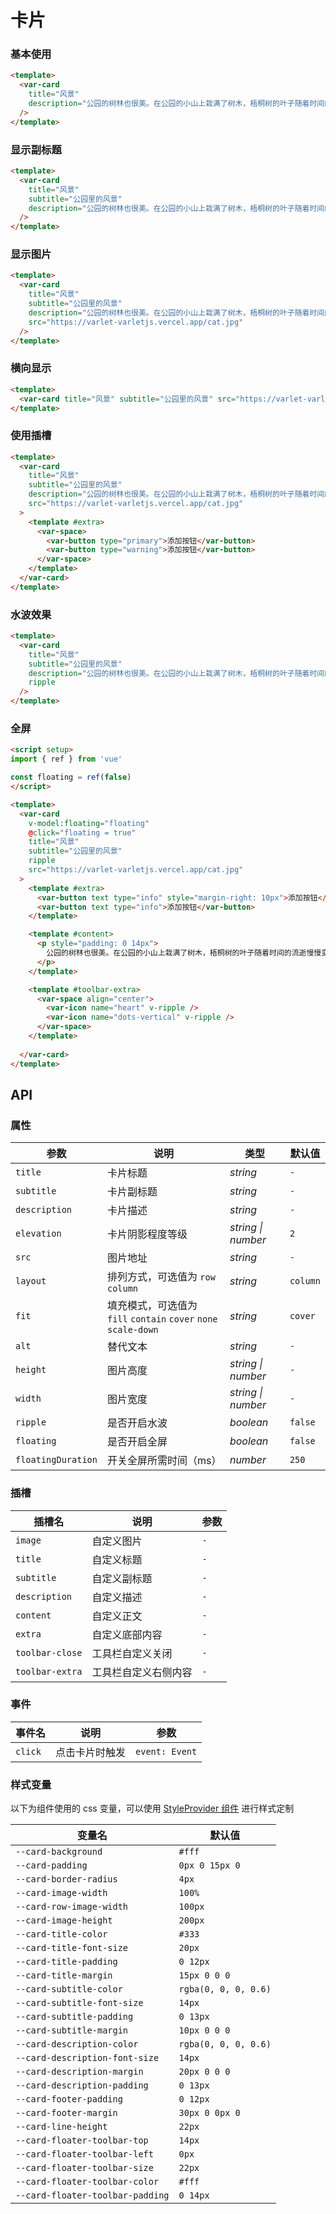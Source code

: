 # 卡片

### 基本使用

```html
<template>
  <var-card
    title="风景"
    description="公园的树林也很美。在公园的小山上栽满了树木，梧桐树的叶子随着时间的流逝慢慢变黄，纷纷飘落；枫树的叶子却变红了，公园笼罩在片片红云中，也使秋天增添了一分热情。而柏树的叶子仍是那么青翠欲滴，令你陶醉极了。山上有一群孩子在快乐的嬉戏，不时传来阵阵欢笑声，瞧，他们玩得多起劲呀，给树林增添了活力。"
  />
</template>
```

### 显示副标题

```html
<template>
  <var-card
    title="风景"
    subtitle="公园里的风景"
    description="公园的树林也很美。在公园的小山上栽满了树木，梧桐树的叶子随着时间的流逝慢慢变黄，纷纷飘落；枫树的叶子却变红了，公园笼罩在片片红云中，也使秋天增添了一分热情。而柏树的叶子仍是那么青翠欲滴，令你陶醉极了。山上有一群孩子在快乐的嬉戏，不时传来阵阵欢笑声，瞧，他们玩得多起劲呀，给树林增添了活力。"
  />
</template>
```

### 显示图片

```html
<template>
  <var-card
    title="风景"
    subtitle="公园里的风景"
    description="公园的树林也很美。在公园的小山上栽满了树木，梧桐树的叶子随着时间的流逝慢慢变黄，纷纷飘落；枫树的叶子却变红了，公园笼罩在片片红云中，也使秋天增添了一分热情。而柏树的叶子仍是那么青翠欲滴，令你陶醉极了。山上有一群孩子在快乐的嬉戏，不时传来阵阵欢笑声，瞧，他们玩得多起劲呀，给树林增添了活力。"
    src="https://varlet-varletjs.vercel.app/cat.jpg"
  />
</template>
```

### 横向显示

```html
<template>
  <var-card title="风景" subtitle="公园里的风景" src="https://varlet-varletjs.vercel.app/cat.jpg" layout="row"/>
</template>
```

### 使用插槽

```html
<template>
  <var-card
    title="风景"
    subtitle="公园里的风景"
    description="公园的树林也很美。在公园的小山上栽满了树木，梧桐树的叶子随着时间的流逝慢慢变黄，纷纷飘落；枫树的叶子却变红了，公园笼罩在片片红云中，也使秋天增添了一分热情。而柏树的叶子仍是那么青翠欲滴，令你陶醉极了。山上有一群孩子在快乐的嬉戏，不时传来阵阵欢笑声，瞧，他们玩得多起劲呀，给树林增添了活力。"
    src="https://varlet-varletjs.vercel.app/cat.jpg"
  >
    <template #extra>
      <var-space>
        <var-button type="primary">添加按钮</var-button>
        <var-button type="warning">添加按钮</var-button>
      </var-space>
    </template>
  </var-card>
</template>
```

### 水波效果

```html
<template>
  <var-card
    title="风景"
    subtitle="公园里的风景"
    description="公园的树林也很美。在公园的小山上栽满了树木，梧桐树的叶子随着时间的流逝慢慢变黄，纷纷飘落；枫树的叶子却变红了，公园笼罩在片片红云中，也使秋天增添了一分热情。而柏树的叶子仍是那么青翠欲滴，令你陶醉极了。山上有一群孩子在快乐的嬉戏，不时传来阵阵欢笑声，瞧，他们玩得多起劲呀，给树林增添了活力。"
    ripple
  />
</template>
```

### 全屏

```html
<script setup>
import { ref } from 'vue'

const floating = ref(false)
</script>

<template>
  <var-card
    v-model:floating="floating"
    @click="floating = true"
    title="风景"
    subtitle="公园里的风景"
    ripple
    src="https://varlet-varletjs.vercel.app/cat.jpg"
  >
    <template #extra>
      <var-button text type="info" style="margin-right: 10px">添加按钮</var-button>
      <var-button text type="info">添加按钮</var-button>
    </template>

    <template #content>
      <p style="padding: 0 14px">
        公园的树林也很美。在公园的小山上栽满了树木，梧桐树的叶子随着时间的流逝慢慢变黄，纷纷飘落；枫树的叶子却变红了，公园笼罩在片片红云中，也使秋天增添了一分热情。而柏树的叶子仍是那么青翠欲滴，令你陶醉极了。山上有一群孩子在快乐的嬉戏，不时传来阵阵欢笑声，瞧，他们玩得多起劲呀，给树林增添了活力。
      </p>
    </template>

    <template #toolbar-extra>
      <var-space align="center">
        <var-icon name="heart" v-ripple />
        <var-icon name="dots-vertical" v-ripple />
      </var-space>
    </template>
    
  </var-card>
</template>
```

## API

### 属性

| 参数            | 说明                                                     | 类型               | 默认值      |
|---------------|--------------------------------------------------------| ------------------ |----------|
| `title`       | 卡片标题                                                   | _string_           | `-`      |
| `subtitle`    | 卡片副标题                                                  | _string_           | `-`      |
| `description` | 卡片描述                                                   | _string_           | `-`      |
| `elevation`   | 卡片阴影程度等级                                               | _string \| number_  | `2`     |
| `src`         | 图片地址                                                   | _string_           | `-`      |
| `layout`      | 排列方式，可选值为 `row` `column`                               | _string_           | `column` |
| `fit`         | 填充模式，可选值为 `fill` `contain` `cover` `none` `scale-down` | _string_           | `cover`  |
| `alt`         | 替代文本                                                   | _string_           | `-`      |
| `height`      | 图片高度                                                   | _string \| number_  | `-`     |
| `width`       | 图片宽度                                                   | _string \| number_  | `-`     |
| `ripple`      | 是否开启水波                                                 | _boolean_          | `false`  |
| `floating`    | 是否开启全屏                                                 |_boolean_          | `false`  |
| `floatingDuration`    | 开关全屏所需时间（ms）                           |_number_          | `250`    |


### 插槽

| 插槽名           | 说明         | 参数 |
|---------------|------------| ---- |
| `image`       | 自定义图片      | `-`  |
| `title`       | 自定义标题      | `-`  |
| `subtitle`    | 自定义副标题     | `-`  |
| `description` | 自定义描述      | `-`  |
| `content`     | 自定义正文      | `-`  |
| `extra`       | 自定义底部内容    | `-`  |
| `toolbar-close` | 工具栏自定义关闭   | `-`  |
| `toolbar-extra` | 工具栏自定义右侧内容 | `-`  |


### 事件

| 事件名  | 说明           | 参数           |
| ------- | -------------- | -------------- |
| `click` | 点击卡片时触发 | `event: Event` |

### 样式变量

以下为组件使用的 css 变量，可以使用 [StyleProvider 组件](#/zh-CN/style-provider) 进行样式定制

| 变量名                               | 默认值                  |
|-----------------------------------|----------------------|
| `--card-background`               | `#fff`               |
| `--card-padding`                  | `0px 0 15px 0`       |
| `--card-border-radius`            | `4px`                |
| `--card-image-width`              | `100%`               |
| `--card-row-image-width`          | `100px`              |
| `--card-image-height`             | `200px`              |
| `--card-title-color`              | `#333`               |
| `--card-title-font-size`          | `20px`               |
| `--card-title-padding`            | `0 12px`             |
| `--card-title-margin`             | `15px 0 0 0`         |
| `--card-subtitle-color`           | `rgba(0, 0, 0, 0.6)` |
| `--card-subtitle-font-size`       | `14px`               |
| `--card-subtitle-padding`         | `0 13px`             |
| `--card-subtitle-margin`          | `10px 0 0 0`         |
| `--card-description-color`        | `rgba(0, 0, 0, 0.6)` |
| `--card-description-font-size`    | `14px`               |
| `--card-description-margin`       | `20px 0 0 0`         |
| `--card-description-padding`      | `0 13px`             |
| `--card-footer-padding`           | `0 12px`             |
| `--card-footer-margin`            | `30px 0 0px 0`       |
| `--card-line-height`              | `22px`               |
| `--card-floater-toolbar-top`      | `14px`               |
| `--card-floater-toolbar-left`     | `0px`                |
| `--card-floater-toolbar-size`     | `22px`               |
| `--card-floater-toolbar-color`    | `#fff`               |
| `--card-floater-toolbar-padding`  | `0 14px`             |
